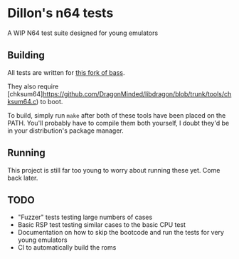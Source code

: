 # Dillon's n64 tests
A WIP N64 test suite designed for young emulators

## Building
All tests are written for [this fork of bass](https://github.com/ARM9/bass).

They also require [chksum64]https://github.com/DragonMinded/libdragon/blob/trunk/tools/chksum64.c) to boot.

To build, simply run `make` after both of these tools have been placed on the PATH. You'll probably have to compile them both yourself, I doubt they'd be in your distribution's package manager.

## Running
This project is still far too young to worry about running these yet. Come back later.

## TODO
- "Fuzzer" tests testing large numbers of cases
- Basic RSP test testing similar cases to the basic CPU test
- Documentation on how to skip the bootcode and run the tests for very young emulators
- CI to automatically build the roms